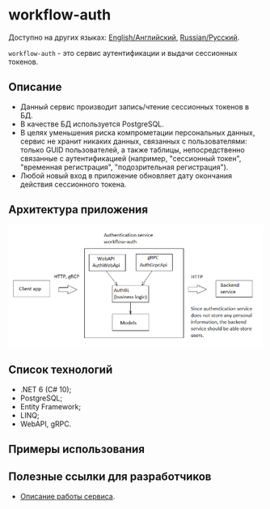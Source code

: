 # workflow-auth

Доступно на других языках: [English/Английский](README.md), [Russian/Русский](README.ru.md).

`workflow-auth` - это сервис аутентификации и выдачи сессионных токенов. 

## Описание 

- Данный сервис производит запись/чтение сессионных токенов в БД.
- В качестве БД используется PostgreSQL.
- В целях уменьшения риска компрометации персональных данных, сервис не хранит никаких данных, связанных с пользователями: только GUID пользователей, а также таблицы, непосредственно связанные с аутентификацией (например, "сессионный токен", "временная регистрация", "подозрительная регистрация").
- Любой новый вход в приложение обновляет дату окончания действия сессионного токена.

## Архитектура приложения 

![components](docs/img/components.png)

## Список технологий 

- .NET 6 (C# 10);
- PostgreSQL;
- Entity Framework;
- LINQ;
- WebAPI, gRPC.

## Примеры использования 

## Полезные ссылки для разработчиков 

- [Описание работы сервиса](docs/description.ru.md).
